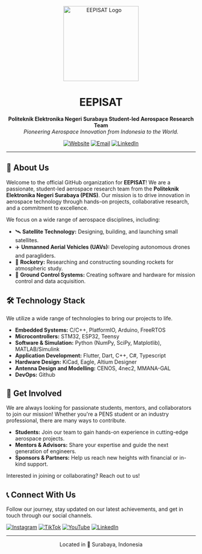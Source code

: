 <p align="center">
  <img src="https://via.placeholder.com/200" alt="EEPISAT Logo" width="200"/>
</p>

<h1 align="center">EEPISAT</h1>
<p align="center">
  <b>Politeknik Elektronika Negeri Surabaya Student-led Aerospace Research Team</b>
  <br />
  <i>Pioneering Aerospace Innovation from Indonesia to the World.</i>
</p>

<p align="center">
  <a href="http://eepisat.id/"><img src="https://img.shields.io/badge/Website-eepisat.id-blue?style=for-the-badge&logo=googlechrome" alt="Website"></a>
  <a href="mailto:eepisatindonesia@gmail.com"><img src="https://img.shields.io/badge/Email-Contact_Us-red?style=for-the-badge&logo=gmail" alt="Email"></a>
  <a href="https://www.linkedin.com/company/eepisat/"><img src="https://img.shields.io/badge/LinkedIn-EEPISAT-blue?style=for-the-badge&logo=linkedin" alt="LinkedIn"></a>
</p>

---

## 👋 About Us

Welcome to the official GitHub organization for **EEPISAT**! We are a passionate, student-led aerospace research team from the **Politeknik Elektronika Negeri Surabaya (PENS)**. Our mission is to drive innovation in aerospace technology through hands-on projects, collaborative research, and a commitment to excellence.

We focus on a wide range of aerospace disciplines, including:
- 🛰️ **Satellite Technology:** Designing, building, and launching small satellites.
- ✈️ **Unmanned Aerial Vehicles (UAVs):** Developing autonomous drones and paragliders.
- 🚀 **Rocketry:** Researching and constructing sounding rockets for atmospheric study.
- 📡 **Ground Control Systems:** Creating software and hardware for mission control and data acquisition.

## 🛠️ Technology Stack

We utilize a wide range of technologies to bring our projects to life.

- **Embedded Systems:** C/C++, PlatformIO, Arduino, FreeRTOS
- **Microcontrollers:** STM32, ESP32, Teensy
- **Software & Simulation:** Python (NumPy, SciPy, Matplotlib), MATLAB/Simulink
- **Application Development:** Flutter, Dart, C++, C#, Typescript
- **Hardware Design:** KiCad, Eagle, Altium Designer
- **Antenna Design and Modelling:** CENOS, 4nec2, MMANA-GAL
- **DevOps:** Github

## 🤝 Get Involved

We are always looking for passionate students, mentors, and collaborators to join our mission! Whether you're a PENS student or an industry professional, there are many ways to contribute.

- **Students:** Join our team to gain hands-on experience in cutting-edge aerospace projects.
- **Mentors & Advisors:** Share your expertise and guide the next generation of engineers.
- **Sponsors & Partners:** Help us reach new heights with financial or in-kind support.

Interested in joining or collaborating? Reach out to us!

## 📞 Connect With Us

Follow our journey, stay updated on our latest achievements, and get in touch through our social channels.

<p align="left">
  <a href="https://www.instagram.com/eepisat/"><img src="https://img.shields.io/badge/Instagram-%40eepisat-E4405F?style=for-the-badge&logo=instagram" alt="Instagram"></a>
  <a href="https://www.tiktok.com/@eepisat"><img src="https://img.shields.io/badge/TikTok-%40eepisat-black?style=for-the-badge&logo=tiktok" alt="TikTok"></a>
  <a href="https://www.youtube.com/@eepisat1744"><img src="https://img.shields.io/badge/YouTube-%40eepisat1744-red?style=for-the-badge&logo=youtube" alt="YouTube"></a>
  <a href="https://www.linkedin.com/company/eepisat/"><img src="https://img.shields.io/badge/LinkedIn-EEPISAT-blue?style=for-the-badge&logo=linkedin" alt="LinkedIn"></a>
</p>

---
<p align="center">Located in 📍 Surabaya, Indonesia</p>
